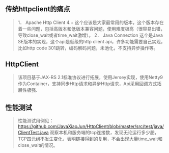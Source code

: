 ## 传统httpclient的痛点
>  1．	Apache Http Client 4.+
   这个应该是大家最常用的版本，这个版本存在着一些问题，包括高版本和低版本兼容问题，使用难度极高（很容易出错，导致close_wait或者time_wait激增）。
   2．	Java Connection
   这个是Java SE版本的实现，这个api是低级的http client api，许多功能需要自己实现，比如http code 301跳转，编码解码问题，未池化，不支持异步操作等。
   
## HttpClient
>  该项目基于JAX-RS 2.1标准协议进行拓展，使用Jersey实现，使用Netty9作为Container，支持同步Http请求和异步Http请求，Api采用回调方式拓展性极强.

## 性能测试
>  性能测试用例见：https://github.com/JavaXiaoJun/HttpClient/blob/master/src/test/java/ClientTest.java
   观察本机和服务端的tcp连接数，发现无论运行多少趟，TCP四元组不发生变化，表明链接得到的复用，不会出现大量time_wait和close_wait的情况。
